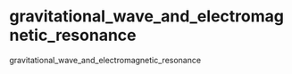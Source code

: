 # gravitational_wave_and_electromagnetic_resonance
gravitational_wave_and_electromagnetic_resonance
